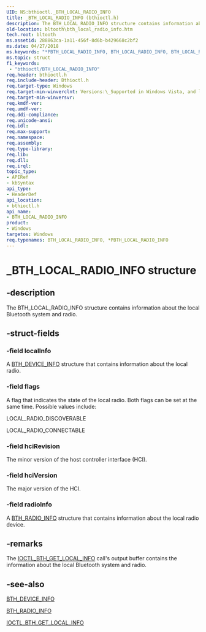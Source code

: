 ```yaml
---
UID: NS:bthioctl._BTH_LOCAL_RADIO_INFO
title: _BTH_LOCAL_RADIO_INFO (bthioctl.h)
description: The BTH_LOCAL_RADIO_INFO structure contains information about the local Bluetooth system and radio.
old-location: bltooth\bth_local_radio_info.htm
tech.root: bltooth
ms.assetid: 288863ca-1a11-456f-8d6b-b429668c2bf2
ms.date: 04/27/2018
ms.keywords: "*PBTH_LOCAL_RADIO_INFO, BTH_LOCAL_RADIO_INFO, BTH_LOCAL_RADIO_INFO structure [Bluetooth Devices], PBTH_LOCAL_RADIO_INFO, PBTH_LOCAL_RADIO_INFO structure pointer [Bluetooth Devices], _BTH_LOCAL_RADIO_INFO, bltooth.bth_local_radio_info, bth_structs_8d140abe-9333-4e54-b55b-4ebbd3e1fca3.xml, bthioctl/BTH_LOCAL_RADIO_INFO, bthioctl/PBTH_LOCAL_RADIO_INFO"
ms.topic: struct
f1_keywords:
 - "bthioctl/BTH_LOCAL_RADIO_INFO"
req.header: bthioctl.h
req.include-header: Bthioctl.h
req.target-type: Windows
req.target-min-winverclnt: Versions:\_Supported in Windows Vista, and later.
req.target-min-winversvr: 
req.kmdf-ver: 
req.umdf-ver: 
req.ddi-compliance: 
req.unicode-ansi: 
req.idl: 
req.max-support: 
req.namespace: 
req.assembly: 
req.type-library: 
req.lib: 
req.dll: 
req.irql: 
topic_type:
- APIRef
- kbSyntax
api_type:
- HeaderDef
api_location:
- bthioctl.h
api_name:
- BTH_LOCAL_RADIO_INFO
product:
- Windows
targetos: Windows
req.typenames: BTH_LOCAL_RADIO_INFO, *PBTH_LOCAL_RADIO_INFO
---
```


# _BTH_LOCAL_RADIO_INFO structure


## -description


The BTH_LOCAL_RADIO_INFO structure contains information about the local Bluetooth system and
  radio.


## -struct-fields




### -field localInfo

A 
     <a href="https://go.microsoft.com/fwlink/p/?linkid=50713">BTH_DEVICE_INFO</a> structure that contains
     information about the local radio.


### -field flags

A flag that indicates the state of the local radio. Both flags can be set at the same time.
     Possible values include:
     

LOCAL_RADIO_DISCOVERABLE





LOCAL_RADIO_CONNECTABLE


### -field hciRevision

The minor version of the host controller interface (HCI).


### -field hciVersion

The major version of the HCI.


### -field radioInfo

A 
     <a href="https://docs.microsoft.com/windows-hardware/drivers/ddi/bthioctl/ns-bthioctl-_bth_radio_info">BTH_RADIO_INFO</a> structure that contains
     information about the local radio device.


## -remarks



The 
    <a href="https://docs.microsoft.com/windows-hardware/drivers/ddi/bthioctl/ni-bthioctl-ioctl_bth_get_local_info">IOCTL_BTH_GET_LOCAL_INFO</a> call's
    output buffer contains the information about the local Bluetooth system and radio.




## -see-also




<a href="https://go.microsoft.com/fwlink/p/?linkid=50713">BTH_DEVICE_INFO</a>



<a href="https://docs.microsoft.com/windows-hardware/drivers/ddi/bthioctl/ns-bthioctl-_bth_radio_info">BTH_RADIO_INFO</a>



<a href="https://docs.microsoft.com/windows-hardware/drivers/ddi/bthioctl/ni-bthioctl-ioctl_bth_get_local_info">IOCTL_BTH_GET_LOCAL_INFO</a>
 

 

